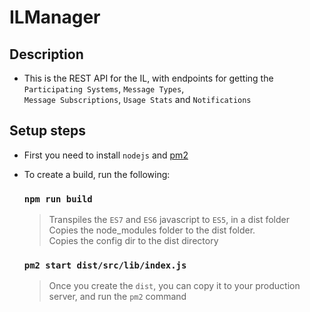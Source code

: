 # ILManager

## Description
  - This is the REST API for the IL, with endpoints for getting the `Participating Systems`, `Message Types`,<br>
   `Message Subscriptions`, `Usage Stats` and `Notifications`

## Setup steps
  - First you need to install `nodejs` and [pm2](http://pm2.keymetrics.io/)
  - To create a build, run the following:
  
    ### `npm run build`

      > Transpiles the `ES7` and `ES6` javascript to `ES5`, in a dist folder<br>
      > Copies the node_modules folder to the dist folder.<br>
      > Copies the config dir to the dist directory 

    ### `pm2 start dist/src/lib/index.js`

      > Once you create the `dist`, you can copy it to your production server, and run the `pm2` command
